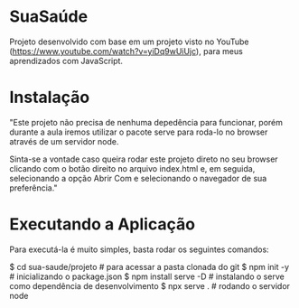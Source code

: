 # SuaSaúde
Projeto desenvolvido com base em um projeto visto no YouTube (https://www.youtube.com/watch?v=yiDq9wUiUjc), para meus aprendizados com JavaScript.

# Instalação
"Este projeto não precisa de nenhuma depedência para funcionar, porém durante a aula iremos utilizar o pacote serve para roda-lo no browser através de um servidor node.

Sinta-se a vontade caso queira rodar este projeto direto no seu browser clicando com o botão direito no arquivo index.html e, em seguida, selecionando a opção Abrir Com e selecionando o navegador de sua preferência."

# Executando a Aplicação
Para executá-la é muito simples, basta rodar os seguintes comandos:

  $ cd sua-saude/projeto # para acessar a pasta clonada do git
  $ npm init -y # inicializando o package.json
  $ npm install serve -D # instalando o serve como dependência de desenvolvimento
  $ npx serve . # rodando o servidor node
